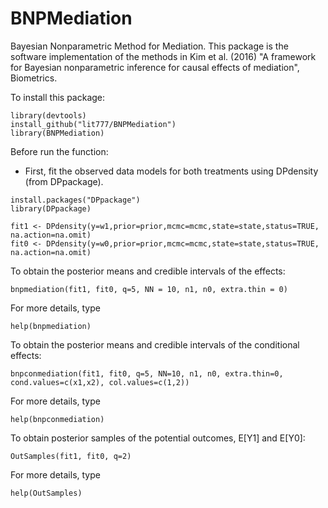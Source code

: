 # BNPMediation
Bayesian Nonparametric Method for Mediation. This package is the software implementation of the methods in Kim et al. (2016) "A framework for Bayesian nonparametric inference for causal effects of mediation", Biometrics.

To install this package:
```
library(devtools)
install_github("lit777/BNPMediation")
library(BNPMediation)
```
Before run the function:
- First, fit the observed data models for both treatments using DPdensity (from DPpackage).
```
install.packages("DPpackage")
library(DPpackage)

fit1 <- DPdensity(y=w1,prior=prior,mcmc=mcmc,state=state,status=TRUE, na.action=na.omit)
fit0 <- DPdensity(y=w0,prior=prior,mcmc=mcmc,state=state,status=TRUE, na.action=na.omit)
```
To obtain the posterior means and credible intervals of the effects:
```
bnpmediation(fit1, fit0, q=5, NN = 10, n1, n0, extra.thin = 0)
```
For more details, type
```
help(bnpmediation)
```
To obtain the posterior means and credible intervals of the conditional effects:
```
bnpconmediation(fit1, fit0, q=5, NN=10, n1, n0, extra.thin=0, cond.values=c(x1,x2), col.values=c(1,2))
```
For more details, type
```
help(bnpconmediation)
```
To obtain posterior samples of the potential outcomes, E[Y1] and E[Y0]:
```
OutSamples(fit1, fit0, q=2)
```
For more details, type
```
help(OutSamples)
```
